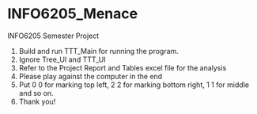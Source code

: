 # INFO6205_Menace
INFO6205 Semester Project

1. Build and run TTT_Main for running the program.
2. Ignore Tree_UI and TTT_UI
3. Refer to the Project Report and Tables excel file for the analysis
4. Please play against the computer in the end
5. Put 0 0 for marking top left, 2 2 for marking bottom right, 1 1 for middle and so on.
6. Thank you!
